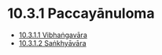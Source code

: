 # 10.3.1 Paccayānuloma

* [10.3.1.1 Vibhaṅgavāra](10.3.1/10.3.1.1.md)
* [10.3.1.2 Saṅkhyāvāra](10.3.1/10.3.1.2.md)

